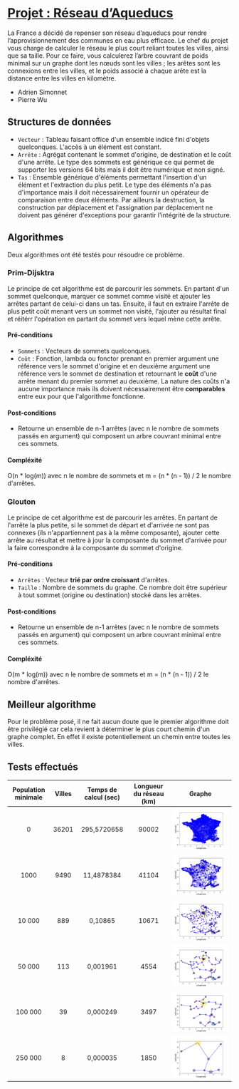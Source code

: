 # [Projet : Réseau d’Aqueducs](https://github.com/11706615/structures-de-donnees/edit/master/R%C3%A9seau%20d%E2%80%99Aqueducs)
La France a décidé de repenser son réseau d’aqueducs pour rendre l’approvisionnement des communes en eau plus efficace. Le chef du projet vous charge de calculer le réseau le plus court reliant toutes les villes, ainsi que sa taille. Pour ce faire, vous calculerez l’arbre couvrant de poids minimal sur un graphe dont les nœuds sont les villes ; les arêtes sont les connexions entre les villes, et le poids associé à chaque arête est la distance entre les villes en kilomètre.
- Adrien Simonnet
- Pierre Wu
## Structures de données
- `Vecteur` : Tableau faisant office d'un ensemble indicé fini d'objets quelconques. L'accès à un élément est constant.
- `Arrête` : Agrégat contenant le sommet d'origine, de destination et le coût d'une arrête. Le type des sommets est générique ce qui permet de supporter les versions 64 bits mais il doit être numérique et non signé.
- `Tas` : Ensemble générique d'éléments permettant l'insertion d'un élément et l'extraction du plus petit. Le type des éléments n'a pas d'importance mais il doit nécessairement fournir un opérateur de comparaison entre deux éléments. Par ailleurs la destruction, la construction par déplacement et l'assignation par déplacement ne doivent pas générer d'exceptions pour garantir l'intégrité de la structure.
## Algorithmes
Deux algorithmes ont été testés pour résoudre ce problème.
### Prim-Dijsktra
Le principe de cet algorithme est de parcourir les sommets. En partant d'un sommet quelconque, marquer ce sommet comme visité et ajouter les arrêtes partant de celui-ci dans un tas. Ensuite, il faut en extraire l'arrête de plus petit coût menant vers un sommet non visité, l'ajouter au résultat final et réitérr l'opération en partant du sommet vers lequel mène cette arrête.
#### Pré-conditions
- `Sommets` : Vecteurs de sommets quelconques.
- `Coût` : Fonction, lambda ou fonctor prenant en premier argument une référence vers le sommet d'origine et en deuxième argument une référence vers le sommet de destination et retournant le **coût** d'une arrête menant du premier sommet au deuxième. La nature des coûts n'a aucune importance mais ils doivent nécessairement être **comparables** entre eux pour que l'algorithme fonctionne.
#### Post-conditions
- Retourne un ensemble de n-1 arrêtes (avec n le nombre de sommets passés en argument) qui composent un arbre couvrant minimal entre ces sommets.
#### Compléxité
O(n * log(m)) avec n le nombre de sommets et m = (n * (n - 1)) / 2 le nombre d'arrêtes.
### Glouton
Le principe de cet algorithme est de parcourir les arrêtes. En partant de l'arrête la plus petite, si le sommet de départ et d'arrivée ne sont pas connexes (ils n'appartiennent pas à la même composante), ajouter cette arrête au résultat et mettre à jour la composante du sommet d'arrivée pour la faire correspondre à la composante du sommet d'origine.
#### Pré-conditions
- `Arrêtes` : Vecteur **trié par ordre croissant** d'arrêtes.
- `Taille` : Nombre de sommets du graphe. Ce nombre doit être supérieur à tout sommet (origine ou destination) stocké dans les arrêtes.
#### Post-conditions
- Retourne un ensemble de n-1 arrêtes (avec n le nombre de sommets passés en argument) qui composent un arbre couvrant minimal entre ces sommets.
#### Compléxité
O(m * log(m)) avec n le nombre de sommets et m = (n * (n - 1)) / 2 le nombre d'arrêtes.
## Meilleur algorithme
Pour le problème posé, il ne fait aucun doute que le premier algorithme doit être privilégié car cela revient à déterminer le plus court chemin d'un graphe complet. En effet il existe potentiellement un chemin entre toutes les villes.
## Tests effectués
Population minimale  | Villes | Temps de calcul (sec) | Longueur du réseau (km) | Graphe
:------------------: | :----: | :-------------------: | :---------------------: | :----:
0                    | 36201  | 295,5720658           | 90002                   | ![0 habitant et plus](./0.png "0 habitant et plus")
1000                 | 9490   | 11,4878384            | 41104                   | ![1 000 habitants et plus](./1000.png "1 000 habitants et plus")
10 000               | 889    | 0,10865               | 10671                   | ![10 000 habitants et plus](./10000.png "10 000 habitants et plus")
50 000               | 113    | 0,001961              | 4554                    | ![50 000 habitants et plus](./50000.png "50 000 habitants et plus")
100 000              | 39     | 0,000249              | 3497                    | ![100 000 habitants et plus](./100000.png "100 000 habitants et plus")
250 000              | 8      | 0,000035              | 1850                    | ![250 000 habitants et plus](./250000.png "250 000 habitants et plus")
